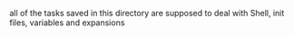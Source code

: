 all of the tasks saved in this directory are supposed to deal with Shell, init files, variables and expansions
